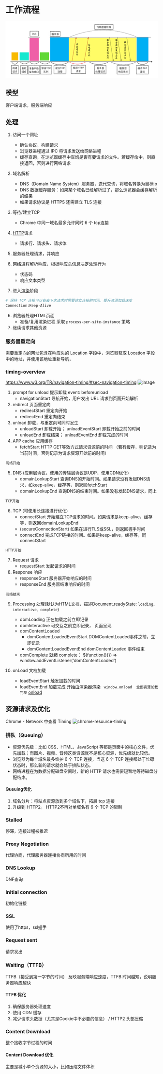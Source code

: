 # 工作流程
![http](../image/http.png)

## 模型
客户端请求，服务端响应

## 处理
1. 访问一个网址
    - 确认协议，构建请求
    - 浏览器进程通过 IPC 将请求发送给网络进程
    - 缓存查询，在浏览器缓存中查询是否有要请求的文件。若缓存命中，则直接返回，否则进行网络请求
    <!-- - 跨越网关（如：防火墙） -->
2. 域名解析
    - DNS（Domain Name System）服务器，迭代查询，将域名转换为目标ip
    - DNS 数据缓存服务：如果某个域名已经解析过了，那么浏览器会缓存解析的结果
    - 如果请求协议是 HTTPS 还需建立 TLS 连接
3. 等待/建立TCP
    - Chrome 中同一域名最多允许同时 6 个 tcp连接
4. [HTTP](../protocol/http.md)请求
    - 请求行、请求头、请求体

5. 服务器处理请求，并响应
6. 网络进程解析响应，根据响应头信息决定处理行为
    - 状态码
    - 响应文本类型
7. 进入[渲染](./render.md)阶段

```bash
# 保持 TCP 连接可以省去下次请求时需要建立连接的时间，提升资源加载速度
Connection:Keep-Alive
```
6. 浏览器处理HTML页⾯
    - 准备/复用渲染进程 采取 `process-per-site-instance` 策略
7. 继续请求其他资源

### 服务器重定向
需要重定向的网址包含在响应头的 Location 字段中，浏览器获取 Location 字段中的地址，并使用该地址重新导航，

### timing-overview
https://www.w3.org/TR/navigation-timing/#sec-navigation-timing
![image](https://www.w3.org/TR/navigation-timing/timing-overview.png)


1. prompt for unload 提示卸载 event: beforeunload
    - navigationStart 导航开始，用户发出 URL 请求到页面开始解析
2. redirect 页面重定向
    - redirectStart 重定向开始
    - redirectEnd 重定向结束
3. unload 卸载，与重定向可同时发生
    - unloadStart 卸载开始； unloadEventStart 卸载开始之前的时间
    - unloadEnd 卸载结束； unloadEventEnd 卸载完成的时间
4. APP cache 应用缓存
    - fetchStart HTTP GET等效方式请求资源前的时间 （若有缓存，则记录为当前时间，否则记录为请求资源开始前的时间）

```网络开始```

5. DNS (应用层协议，使用的传输层协议是UDP，使用CDN优化)
    - domainLookupStart 查询DNS的开始时间。如果请求没有发起DNS请求，如keep-alive，缓存等，则返回fetchStart
    - domainLookupEnd 查询DNS的结束时间。如果没有发起DNS请求，同上

```TCP开始```

6. TCP (可使用长连接进行优化)
    - connectStart 开始建立TCP请求的时间。如果请求是keep-alive，缓存等，则返回domainLookupEnd
    - (secureConnectionStart) 如果在进行TLS或SSL，则返回握手时间
    - connectEnd 完成TCP链接的时间。如果是keep-alive，缓存等，同connectStart

```HTTP开始```

7. Request 请求
    - requestStart 发起请求的时间
8. Response 响应
    - responseStart 服务器开始响应的时间
    - responseEnd 服务器结束响应的时间

```网络结束```

9. Processing 处理(默认为HTML文档，描述Document.readyState: ``` loading、interactive、complete ```)
    - domLoading 正在加载之前立即记录
    - domInteractive 可交互之前立即记录， 页面呈现
    - domContentLoaded 
        - domContentLoadedEventStart DOMContentLoaded事件之前，立即记录
        - domContentLoadedEventEnd  domContentLoaded 事件结束
    - domComplete 就绪 complete： $(function(){}) => window.addEventListener('domContentLoaded')

10. onLoad 文档加载
    - loadEventStart 触发加载的时间
    - loadEventEnd 加载完成 开始由渲染器渲染 ``` window.onload  全部资源加载完毕```
[onload](./index.html)


## 资源请求及优化
Chrome - Network 中查看 Timing
![chrome-resource-timing](../image/chrome-resource-timing.png)
### 排队（Queuing）
- 资源优先级：比如 CSS、HTML、JavaScript 等都是页面中的核心文件，优先加载；而图片、视频、音频这类资源就不是核心资源，优先级就比较低。
- 浏览器为每个域名最多维护 6 个 TCP 连接，当这 6 个 TCP 连接都处于忙碌状态时，那么新的请求就会处于排队状态。
- 网络进程在为数据分配磁盘空间时，新的 HTTP 请求也需要短暂地等待磁盘分配结束。

#### Queuing优化
1. 域名分片：将站点资源放到多个域名下，拓展 tcp 连接 
2. 升级到 HTTP2。 HTTP2不再对单域名有 6 个 TCP 的限制

### Stalled
停滞，连接过程被推迟
### Proxy Negotiation
代理协商，代理服务器连接协商所用的时间
### DNS Lookup
DNF查询
### Initial connection
初始化链接
### SSL
使用了https，ssl握手
### Request sent
请求发出
### Waiting（TTFB）
TTFB（接受到第一字节的时间） 反映服务端响应速度，TTFB 时间越短，说明服务器响应越快
#### TTFB 优化
1. 确保服务器处理速度
2. 使用 CDN 缓存
3. 减少请求头数据（尤其是Cookie中不必要的信息） / HTTP2 头部压缩
### Content Download
整个接收字节过程的时间

#### Content Download 优化
主要是减小单个资源的大小，比如压缩文件体积








